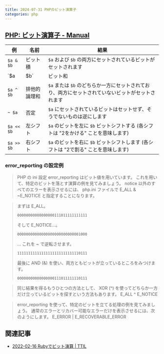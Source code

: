 ```yaml
---
title: 2024-07-31 PHPのビット演算子
categories: php
---
```


## [PHP: ビット演算子 - Manual](https://www.php.net/manual/ja/language.operators.bitwise.php)

| 例       | 名前          | 結果                                                                 |
|----------|---------------|----------------------------------------------------------------------|
| `$a & $b`| ビット積      | `$a` および `$b` の両方にセットされているビットがセットされます       |
| `$a | $b`| ビット和      | `$a` または `$b` のどちらかにセットされているビットがセットされます   |
| `$a ^ $b`| 排他的論理和  | `$a` または `$b` のどちらか一方にセットされており、両方にセットされていないビットがセットされます |
| `~ $a`   | 否定          | `$a` にセットされているビットはセットせず、そうでないものは逆にします  |
| `$a << $b`| 左シフト     | `$a` のビットを左に `$b` ビットシフトする (各シフトは "2をかける" ことを意味します) |
| `$a >> $b`| 右シフト     | `$a` のビットを右に `$b` ビットシフトします (各シフトは "2で割る" ことを意味します) |

### error_reporting の設定例

> PHP の ini 設定 error_reporting はビット値を用いています。
> これを用いて、特定のビットを落とす演算の例を見てみましょう。
> notice 以外のすべてのエラーを表示させるには、
> php.ini ファイルで
> E_ALL & ~E_NOTICE
> と指定することになります。

> まずは E_ALL。
> ```
> 00000000000000000111011111111111
> ```
> そして E_NOTICE...。
> ```
> 00000000000000000000000000001000
> ```
> ... これを ~ で逆転させます。
> ```
> 11111111111111111111111111110111
> ```
> 最後に AND (&) を使い、両方ともビットが立っているところをみつけます。
> ```
> 00000000000000000111011111110111
> ```

> 同じ結果を得るもうひとつの方法として、 XOR (^)
> を使ってどちらか一方だけ立っているビットを探すという方法もあります。
> E_ALL ^ E_NOTICE

> error_reporting を使って、特定のビットを立てる処理の例を見てみましょう。
> 通常のエラーとリカバー可能なエラーだけを表示させるには、次のようにします。
> E_ERROR | E_RECOVERABLE_ERROR

## 関連記事

- [2022-02-16 Rubyでビット演算 \| TTIL](/2022-02-16)

